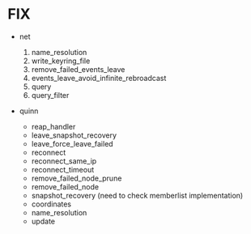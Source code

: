 # FIX

- net
  1. name_resolution
  2. write_keyring_file
  3. remove_failed_events_leave
  4. events_leave_avoid_infinite_rebroadcast
  5. query
  6. query_filter

- quinn
  - reap_handler
  - leave_snapshot_recovery
  - leave_force_leave_failed
  - reconnect
  - reconnect_same_ip
  - reconnect_timeout
  - remove_failed_node_prune
  - remove_failed_node
  - snapshot_recovery (need to check memberlist implementation)
  - coordinates
  - name_resolution
  - update

